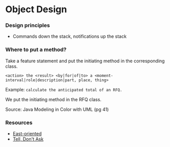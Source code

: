# Object Design

### Design principles

* Commands down the stack, notifications up the stack

### Where to put a method?

 Take a feature statement and put the initiating method in the corresponding class.

`<action> the <result> <by|for|of|to> a <moment-interval|role|description|part, place, thing>`

Example: `calculate the anticipated total of an RFQ.`

We put the initiating method in the RFQ class.

Source: Java Modeling in Color with UML \(pg 41\)

### Resources

* [East-oriented](http://jamesladdcode.com/2011/08/10/east-example-code/)
* [Tell, Don't Ask](https://pragprog.com/articles/tell-dont-ask)

